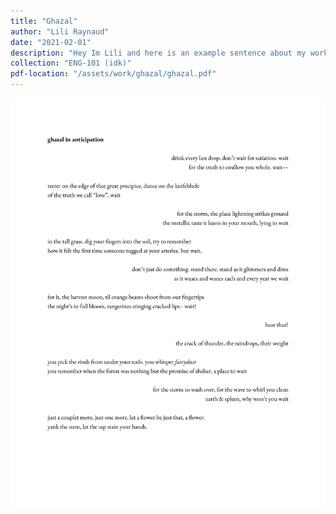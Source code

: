 ```yaml
---
title: "Ghazal"
author: "Lili Raynaud"
date: "2021-02-01"
description: "Hey Im Lili and here is an example sentence about my work!"
collection: "ENG-101 (idk)"
pdf-location: "/assets/work/ghazal/ghazal.pdf"
---
```


<img src="/assets/work/ghazal/ghazal.webp" class="vertical-image">